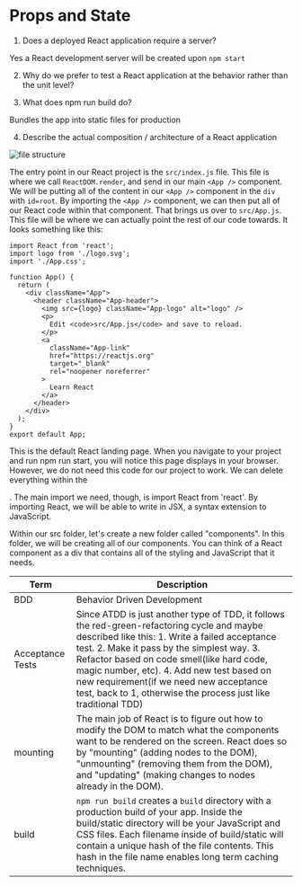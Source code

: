 # Props and State


1. Does a deployed React application require a server?

  Yes a React development server will be created upon `npm start`

2. Why do we prefer to test a React application at the behavior rather than the unit level?



3. What does npm run build do?

Bundles the app into static files for production

4. Describe the actual composition / architecture of a React application

![file structure](https://s3.amazonaws.com/General_V88/boomyeah2015/codingdojo/curriculum/content/chapter/react-project-structure.PNG)

The entry point in our React project is the `src/index.js` file. This file is where we call `ReactDOM.render`, and send in our main `<App />` component. We will be putting all of the content in our `<App />` component in the `div` with `id=root`. By importing the `<App />` component, we can then put all of our React code within that component. That brings us over to `src/App.js`. This file will be where we can actually point the rest of our code towards. It looks something like this:

```
import React from 'react';
import logo from './logo.svg';
import './App.css';
 
function App() {
  return (
    <div className="App">
      <header className="App-header">
        <img src={logo} className="App-logo" alt="logo" />
        <p>
          Edit <code>src/App.js</code> and save to reload.
        </p>
        <a
          className="App-link"
          href="https://reactjs.org"
          target="_blank"
          rel="noopener noreferrer"
        >
          Learn React
        </a>
      </header>
    </div>
  );
}
export default App;
```

This is the default React landing page. When you navigate to your project and run npm run start, you will notice this page displays in your browser. However, we do not need this code for our project to work. We can delete everything within the <div className="App">. The main import we need, though, is import React from 'react'. By importing React, we will be able to write in JSX, a syntax extension to JavaScript.

Within our src folder, let's create a new folder called "components". In this folder, we will be creating all of our components. You can think of a React component as a div that contains all of the styling and JavaScript that it needs.

|Term|Description|
|----|-----------|
|BDD| Behavior Driven Development|
|Acceptance Tests| Since ATDD is just another type of TDD, it follows the red-green-refactoring cycle and maybe described like this:  1. Write a failed acceptance test. 2. Make it pass by the simplest way.   3. Refactor based on code smell(like hard code, magic number, etc). 4. Add new test based on new requirement(if we need new acceptance test, back to 1, otherwise the process just like traditional TDD)|
|mounting| The main job of React is to figure out how to modify the DOM to match what the components want to be rendered on the screen. React does so by "mounting" (adding nodes to the DOM), "unmounting" (removing them from the DOM), and "updating" (making changes to nodes already in the DOM).|
|build| `npm run build` creates a `build` directory with a production build of your app. Inside the build/static directory will be your JavaScript and CSS files. Each filename inside of build/static will contain a unique hash of the file contents. This hash in the file name enables long term caching techniques.|
